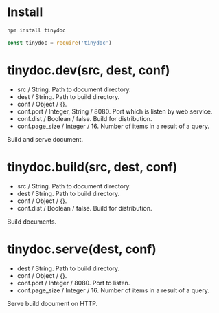# Install

```bash
npm install tinydoc
```

```js
const tinydoc = require('tinydoc')
```

# tinydoc.dev(src, dest, conf)

* src / String. Path to document directory.
* dest / String. Path to build directory.
* conf / Object / {}.
* conf.port / Integer, String / 8080. Port which is listen by web service.
* conf.dist / Boolean / false. Build for distribution.
* conf.page_size / Integer / 16. Number of items in a result of a query.

Build and serve document.

# tinydoc.build(src, dest, conf)

* src / String. Path to document directory.
* dest / String. Path to build directory.
* conf / Object / {}.
* conf.dist / Boolean / false. Build for distribution.

Build documents.

# tinydoc.serve(dest, conf)

* dest / String. Path to build directory.
* conf / Object / {}.
* conf.port / Integer / 8080. Port to listen.
* conf.page_size / Integer / 16. Number of items in a result of a query.

Serve build document on HTTP.
